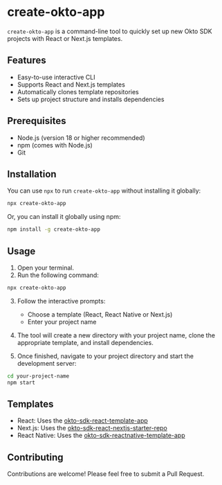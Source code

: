 # create-okto-app

`create-okto-app` is a command-line tool to quickly set up new Okto SDK projects with React or Next.js templates.

## Features

- Easy-to-use interactive CLI
- Supports React and Next.js templates
- Automatically clones template repositories
- Sets up project structure and installs dependencies

## Prerequisites

- Node.js (version 18 or higher recommended)
- npm (comes with Node.js)
- Git

## Installation

You can use `npx` to run `create-okto-app` without installing it globally:

```bash
npx create-okto-app
```

Or, you can install it globally using npm:

```bash
npm install -g create-okto-app
```


## Usage

1. Open your terminal.
2. Run the following command:

```bash
npx create-okto-app
```


3. Follow the interactive prompts:
   - Choose a template (React, React Native or Next.js)
   - Enter your project name

4. The tool will create a new directory with your project name, clone the appropriate template, and install dependencies.

5. Once finished, navigate to your project directory and start the development server:

```bash
cd your-project-name
npm start
```


## Templates

- React: Uses the [okto-sdk-react-template-app](https://github.com/okto-hq/okto-sdk-react-template-app.git)
- Next.js: Uses the [okto-sdk-react-nextjs-starter-repo](https://github.com/okto-hq/okto-sdk-react-nextjs-starter-repo.git)
- React Native: Uses the [okto-sdk-reactnative-template-app](https://github.com/okto-hq/okto-sdk-reactnative-template-app.git)

## Contributing

Contributions are welcome! Please feel free to submit a Pull Request.
